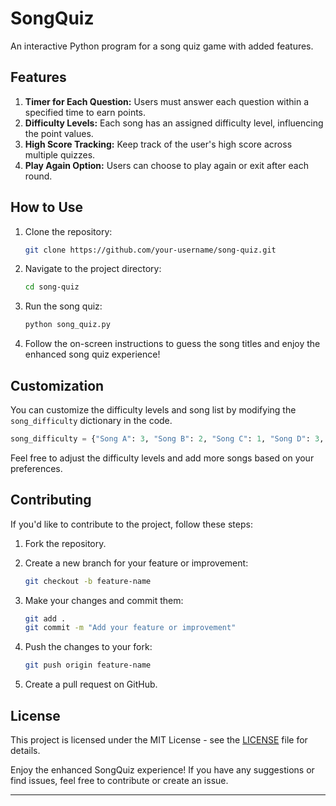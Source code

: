 # SongQuiz

An interactive Python program for a song quiz game with added features.

## Features

1. **Timer for Each Question:** Users must answer each question within a specified time to earn points.
2. **Difficulty Levels:** Each song has an assigned difficulty level, influencing the point values.
3. **High Score Tracking:** Keep track of the user's high score across multiple quizzes.
4. **Play Again Option:** Users can choose to play again or exit after each round.

## How to Use

1. Clone the repository:

   ```bash
   git clone https://github.com/your-username/song-quiz.git
   ```

2. Navigate to the project directory:

   ```bash
   cd song-quiz
   ```

3. Run the song quiz:

   ```bash
   python song_quiz.py
   ```

4. Follow the on-screen instructions to guess the song titles and enjoy the enhanced song quiz experience!

## Customization

You can customize the difficulty levels and song list by modifying the `song_difficulty` dictionary in the code.

```python
song_difficulty = {"Song A": 3, "Song B": 2, "Song C": 1, "Song D": 3, "Song E": 2}
```

Feel free to adjust the difficulty levels and add more songs based on your preferences.

## Contributing

If you'd like to contribute to the project, follow these steps:

1. Fork the repository.
2. Create a new branch for your feature or improvement:

   ```bash
   git checkout -b feature-name
   ```

3. Make your changes and commit them:

   ```bash
   git add .
   git commit -m "Add your feature or improvement"
   ```

4. Push the changes to your fork:

   ```bash
   git push origin feature-name
   ```

5. Create a pull request on GitHub.

## License

This project is licensed under the MIT License - see the [LICENSE](LICENSE) file for details.

Enjoy the enhanced SongQuiz experience! If you have any suggestions or find issues, feel free to contribute or create an issue.

---
